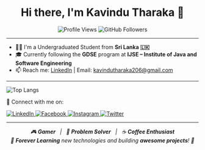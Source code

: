 <h1 align="center">Hi there, I'm Kavindu Tharaka 👋</h1>

<p align="center">
  <img src="https://komarev.com/ghpvc/?username=tharakaug&style=flat-square&color=blue" alt="Profile Views" />
  <img src="https://img.shields.io/github/followers/tharakaug?label=Followers&style=social" alt="GitHub Followers" />
</p>

---



- 👨‍🎓 I'm a Undergraduated Student from **Sri Lanka 🇱🇰**
- 🎓 Currently following the **GDSE** program at **IJSE – Institute of Java and Software Engineering**
- 📫 Reach me: [LinkedIn](https://www.linkedin.com/in/kavindu-tharaka-b45556319/) | Email: kavindutharaka206@gmail.com
  
---

![Top Langs](https://github-readme-stats.vercel.app/api/top-langs/?username=kavindutharaka&layout=compact&theme=radical)


🔗 Connect with me on:
<p align="left">
  <a href="https://www.linkedin.com/in/kavindu-tharaka-b45556319/" target="_blank">
    <img src="https://img.icons8.com/color/48/000000/linkedin.png" alt="LinkedIn" />
  </a>
  <a href="https://web.facebook.com/kavindu.tharaka.96155" target="_blank">
    <img src="https://img.icons8.com/color/48/000000/facebook.png" alt="Facebook" />
  </a>
  <a href="https://www.instagram.com/_kavindu_tharaka/?hl=en" target="_blank">
    <img src="https://img.icons8.com/fluency/48/000000/instagram-new.png" alt="Instagram" />
  </a>
  <a href="https://x.com/_kavin_du" target="_blank">
    <img src="https://img.icons8.com/color/48/000000/twitter--v1.png" alt="Twitter" />
  </a>
</p>


---

<p align="center">
  <em>
    🎮 <strong>Gamer</strong> &nbsp;&nbsp;|&nbsp;&nbsp;
    🧠 <strong>Problem Solver</strong> &nbsp;&nbsp;|&nbsp;&nbsp;
    ☕ <strong>Coffee Enthusiast</strong><br/>
    🌱 <strong>Forever Learning</strong> new technologies and building <strong>awesome projects</strong>! 🚀
  </em>
</p>




